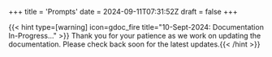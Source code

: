 +++
title = 'Prompts'
date = 2024-09-11T07:31:52Z
draft = false
+++

{{< hint type=[warning] icon=gdoc_fire title="10-Sept-2024: Documentation In-Progress..." >}}
Thank you for your patience as we work on updating the documentation. Please check back soon for the latest updates.{{< /hint >}}